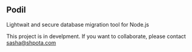 ## Podil
Lightwait and secure database migration tool for Node.js

This project is in develpment. If you want to collaborate,
please contact sasha@shpota.com
